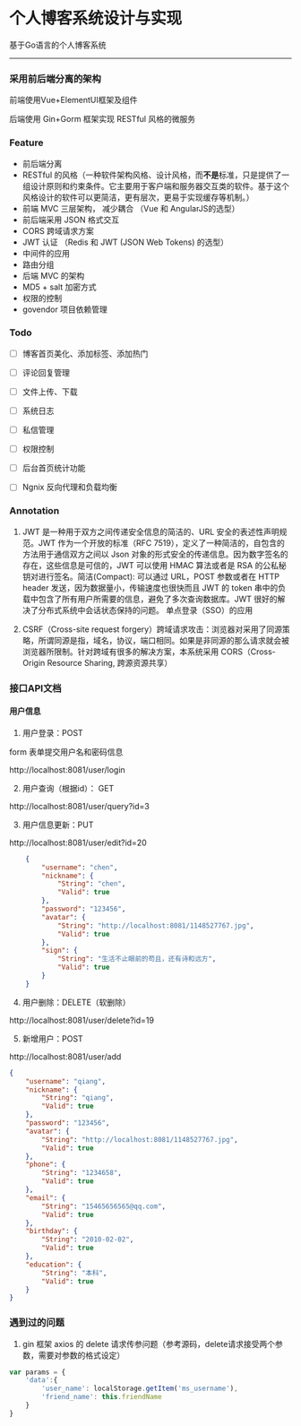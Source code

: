 # 个人博客系统设计与实现
基于Go语言的个人博客系统

------

### 采用前后端分离的架构

前端使用Vue+ElementUI框架及组件

后端使用 Gin+Gorm 框架实现 RESTful 风格的微服务



### Feature 

- 前后端分离
- RESTful 的风格（一种软件架构风格、设计风格，而**不是**标准，只是提供了一组设计原则和约束条件。它主要用于客户端和服务器交互类的软件。基于这个风格设计的软件可以更简洁，更有层次，更易于实现缓存等机制。）
- 前端 MVC 三层架构， 减少耦合 （Vue 和 AngularJS的选型）
- 前后端采用 JSON 格式交互
- CORS 跨域请求方案
- JWT 认证 （Redis 和 JWT (JSON Web Tokens) 的选型）
- 中间件的应用
- 路由分组
- 后端 MVC 的架构
- MD5 + salt 加密方式
- 权限的控制
- govendor  项目依赖管理



### Todo

- [ ] 博客首页美化、添加标签、添加热门

- [ ] 评论回复管理

- [ ] 文件上传、下载

- [ ] 系统日志

- [ ] 私信管理

- [ ] 权限控制

- [ ] 后台首页统计功能

- [ ] Ngnix 反向代理和负载均衡

  



### Annotation

1. JWT 是一种用于双方之间传递安全信息的简洁的、URL 安全的表述性声明规范。JWT 作为一个开放的标准（RFC 7519），定义了一种简洁的，自包含的方法用于通信双方之间以 Json 对象的形式安全的传递信息。因为数字签名的存在，这些信息是可信的，JWT 可以使用 HMAC 算法或者是 RSA 的公私秘钥对进行签名。简洁(Compact): 可以通过 URL，POST 参数或者在 HTTP header 发送，因为数据量小，传输速度也很快而且 JWT 的 token 串中的负载中包含了所有用户所需要的信息，避免了多次查询数据库。JWT 很好的解决了分布式系统中会话状态保持的问题。 单点登录（SSO）的应用

2.  CSRF（Cross-site request forgery）跨域请求攻击：浏览器对采用了同源策略，所谓同源是指，域名，协议，端口相同。如果是非同源的那么请求就会被浏览器所限制。针对跨域有很多的解决方案，本系统采用 CORS（Cross-Origin Resource Sharing, 跨源资源共享）



### 接口API文档

#### 用户信息

1. 用户登录：POST 

form 表单提交用户名和密码信息

http://localhost:8081/user/login 



2. 用户查询（根据id）： GET

http://localhost:8081/user/query?id=3 



3. 用户信息更新：PUT

http://localhost:8081/user/edit?id=20 

```json
	{
        "username": "chen",
        "nickname": {
            "String": "chen",
            "Valid": true
        },
        "password": "123456",
        "avatar": {
            "String": "http://localhost:8081/1148527767.jpg",
            "Valid": true
        },
        "sign": {
            "String": "生活不止眼前的苟且，还有诗和远方",
            "Valid": true
        }
    }
```



4. 用户删除：DELETE（软删除）

http://localhost:8081/user/delete?id=19 



5. 新增用户：POST

http://localhost:8081/user/add 

```json
{
    "username": "qiang",
    "nickname": {
        "String": "qiang",
        "Valid": true
    },
    "password": "123456",
    "avatar": {
        "String": "http://localhost:8081/1148527767.jpg",
        "Valid": true
    },
    "phone": {
        "String": "1234658",
        "Valid": true
    },
    "email": {
        "String": "15465656565@qq.com",
        "Valid": true
    },
    "birthday": {
        "String": "2010-02-02",
        "Valid": true
    },
    "education": {
        "String": "本科",
        "Valid": true
    }
}
```





### 遇到过的问题

1. gin 框架 axios 的 delete 请求传参问题（参考源码，delete请求接受两个参数，需要对参数的格式设定）

```javascript
var params = {
	'data':{
		'user_name': localStorage.getItem('ms_username'),
		'friend_name': this.friendName
    }
}
```

